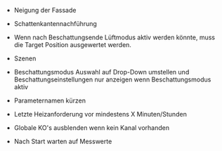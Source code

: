 - Neigung der Fassade
- Schattenkantennachführung


- Wenn nach Beschattungsende Lüftmodus aktiv werden könnte, muss die Target Position ausgewertet werden.
- Szenen 

- Beschattungsmodus Auswahl auf Drop-Down umstellen und Beschattungseinstellungen nur anzeigen wenn Beschattungsmodus aktiv
- Parameternamen kürzen



- Letzte Heizanforderung vor mindestens X Minuten/Stunden
- Globale KO's ausblenden wenn kein Kanal vorhanden
- Nach Start warten auf Messwerte